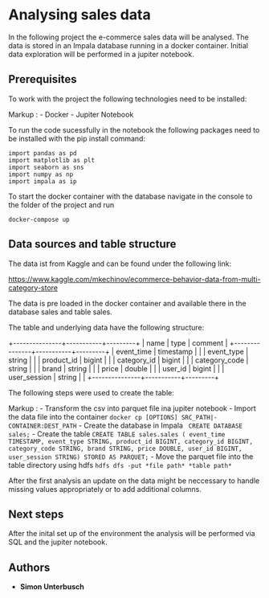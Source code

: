# Analysing sales data

In the following project the e-commerce sales data will be analysed.
The data is stored in an Impala database running in a docker container.
Initial data exploration will be performed in a jupiter notebook.


## Prerequisites

To work with the project the following technologies need to be installed:

Markup : - Docker
         - Jupiter Notebook
          
To run the code sucessfully in the notebook the following packages need to be installed with the pip install command:

```
import pandas as pd
import matplotlib as plt
import seaborn as sns
import numpy as np
import impala as ip
```
To start the docker container with the database navigate in the console to the folder of the project and run

```
docker-compose up
```

## Data sources and table structure

The data ist from Kaggle and can be found under the following link:

https://www.kaggle.com/mkechinov/ecommerce-behavior-data-from-multi-category-store

The data is pre loaded in the docker container and available there in the database sales and table sales.

The table and underlying data have the following structure:

+---------------+-----------+---------+
| name          | type      | comment |
+---------------+-----------+---------+
| event_time    | timestamp |         |
| event_type    | string    |         |
| product_id    | bigint    |         |
| category_id   | bigint    |         |
| category_code | string    |         |
| brand         | string    |         |
| price         | double    |         |
| user_id       | bigint    |         |
| user_session  | string    |         |
+---------------+-----------+---------+

The following steps were used to create the table:

Markup : - Transform the csv into parquet file ina jupiter notebook
         - Import the data file into the container
           ```docker cp [OPTIONS] SRC_PATH|- CONTAINER:DEST_PATH```
         - Create the database in Impala
           ``` 
           CREATE DATABASE sales;
           ```
         - Create the table
            ```
            CREATE TABLE sales.sales (
            event_time TIMESTAMP,
            event_type STRING,
            product_id BIGINT,
            category_id BIGINT,
            category_code STRING,
            brand STRING,
            price DOUBLE,
            user_id BIGINT,
            user_session STRING)
            STORED AS PARQUET;
            ```
         -  Move the parquet file into the table directory using hdfs
             ```hdfs dfs -put *file path* *table path*```


After the first analysis an update on the data might be neccessary to handle missing values appropriately or to add additional columns. 

## Next steps

After the inital set up of the environment the analysis will be performed via SQL and the jupiter notebook.



## Authors

* **Simon Unterbusch**

